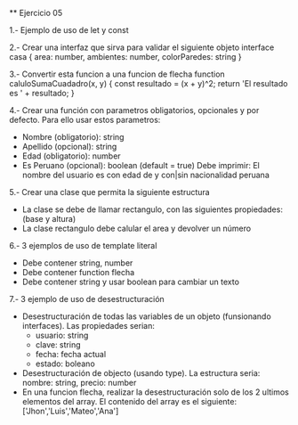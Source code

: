 ** Ejercicio 05

1.- Ejemplo de uso de let y const

2.- Crear una interfaz que sirva para validar el siguiente objeto
  interface casa {
    area: number,
    ambientes: number,
    colorParedes: string
  }

3.- Convertir esta funcion a una funcion de flecha
  function caluloSumaCuadadro(x, y) {
    const resultado = (x + y)^2;
    return 'El resultado es ' + resultado;
  }

4.- Crear una función con parametros obligatorios, opcionales y por defecto. Para ello usar estos parametros:
  - Nombre (obligatorio): string
  - Apellido (opcional): string
  - Edad (obligatorio): number
  - Es Peruano (opcional): boolean (default = true)
  Debe imprimir: El nombre del usuario es <nombre> <apellido> con edad de <edad> y con|sin nacionalidad peruana 

5.- Crear una clase que permita la siguiente estructura
  - La clase se debe de llamar rectangulo, con las siguientes propiedades: (base y altura)
  - La clase rectangulo debe calular el area y devolver un número

6.- 3 ejemplos de uso de template literal
  - Debe contener string, number
  - Debe contener function flecha
  - Debe contener string y usar boolean para cambiar un texto 

7.- 3 ejemplo de uso de desestructuración
  - Desestructuración de todas las variables de un objeto (funsionando interfaces). Las propiedades serian: 
    - usuario: string
    - clave: string
    - fecha: fecha actual
    - estado: boleano
  - Desestructuración de objecto (usando type). La estructura seria: nombre: string, precio: number
  - En una funcion flecha, realizar la desestructuración solo de los 2 ultimos elementos del array. El contenido del array es el siguiente:
    ['Jhon','Luis','Mateo','Ana']
